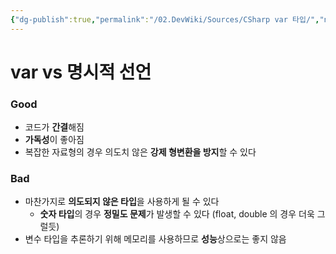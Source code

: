 ```yaml
---
{"dg-publish":true,"permalink":"/02.DevWiki/Sources/CSharp var 타입/","noteIcon":"","created":"2024-09-09T00:00:45.000+09:00","updated":"2025-07-19T22:58:36.000+09:00"}
---
```


# var vs 명시적 선언
### Good
- 코드가 **간결**해짐
- **가독성**이 좋아짐
- 복잡한 자료형의 경우 의도치 않은 **강제 형변환을 방지**할 수 있다
### Bad
- 마찬가지로 **의도되지 않은 타입**을 사용하게 될 수 있다
	- **숫자 타입**의 경우 **정밀도 문제**가 발생할 수 있다 (float, double 의 경우 더욱 그럴듯)
- 변수 타입을 추론하기 위해 메모리를 사용하므로 **성능**상으로는 좋지 않음